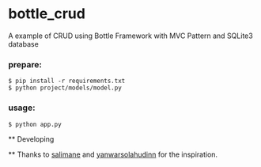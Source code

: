 # bottle_crud
A example of CRUD using Bottle Framework with MVC Pattern and SQLite3 database

### prepare:
```
$ pip install -r requirements.txt
$ python project/models/model.py
```

### usage:
```
$ python app.py
```

** Developing

**
Thanks to <a href="https://github.com/salimane/bottle-mvc">salimane</a> and <a href="https://github.com/yanwarsolahudinn/bottleck">yanwarsolahudinn</a> for the inspiration.
